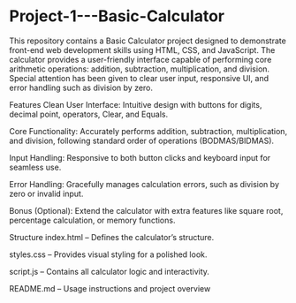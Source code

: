 # Project-1---Basic-Calculator
This repository contains a Basic Calculator project designed to demonstrate front-end web development skills using HTML, CSS, and JavaScript. The calculator provides a user-friendly interface capable of performing core arithmetic operations: addition, subtraction, multiplication, and division. Special attention has been given to clear user input, responsive UI, and error handling such as division by zero.

Features
Clean User Interface: Intuitive design with buttons for digits, decimal point, operators, Clear, and Equals.

Core Functionality: Accurately performs addition, subtraction, multiplication, and division, following standard order of operations (BODMAS/BIDMAS).

Input Handling: Responsive to both button clicks and keyboard input for seamless use.

Error Handling: Gracefully manages calculation errors, such as division by zero or invalid input.

Bonus (Optional): Extend the calculator with extra features like square root, percentage calculation, or memory functions.

Structure
index.html – Defines the calculator’s structure.

styles.css – Provides visual styling for a polished look.

script.js – Contains all calculator logic and interactivity.

README.md – Usage instructions and project overview
